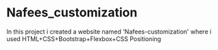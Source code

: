 # Nafees_customization
In this project i created a website named 'Nafees-customization' where i used HTML+CSS+Bootstrap+Flexbox+CSS Positioning
